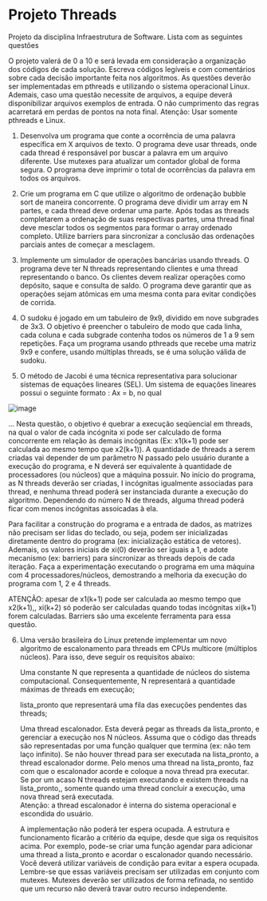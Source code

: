 # Projeto Threads
Projeto da disciplina Infraestrutura de Software. Lista com as seguintes questões

  O projeto valerá de 0 a 10 e será levada em consideração a organização dos códigos de cada solução. Escreva códigos legíveis e com comentários sobre cada decisão importante feita nos algoritmos. As questões deverão ser implementadas em pthreads e utilizando o sistema operacional Linux. Ademais, caso uma questão necessite de arquivos, a equipe deverá disponibilizar arquivos exemplos de entrada. O não cumprimento das regras acarretará em perdas de pontos na nota final.
Atenção: Usar somente pthreads e Linux.

1. Desenvolva um programa que conte a ocorrência de uma palavra específica em X arquivos de texto. O programa deve usar threads, onde cada thread é responsável por buscar a palavra em um arquivo diferente. Use mutexes para atualizar um contador global de forma segura. O programa deve imprimir o total de ocorrências da palavra em todos os arquivos.


2. Crie um programa em C que utilize o algoritmo de ordenação bubble sort de maneira concorrente. O programa deve dividir um array em N partes, e cada thread deve ordenar uma parte. Após todas as threads completarem a ordenação de suas respectivas partes, uma thread final deve mesclar todos os segmentos para formar o array ordenado completo. Utilize barriers para sincronizar a conclusão das ordenações parciais antes de começar a mesclagem.

3. Implemente um simulador de operações bancárias usando threads. O programa deve ter N threads representando clientes e uma thread representando o banco. Os clientes devem realizar operações como depósito, saque e consulta de saldo. O programa deve garantir que as operações sejam atômicas em uma mesma conta para evitar condições de corrida. 

4. O sudoku é jogado em um tabuleiro de 9x9, dividido em nove subgrades de 3x3. O objetivo é preencher o tabuleiro de modo que cada linha, cada coluna e cada subgrade contenha todos os números de 1 a 9 sem repetições. Faça um programa usando pthreads que recebe uma matriz 9x9 e confere, usando múltiplas threads,  se é uma solução válida de sudoku.

5. O método de Jacobi é uma técnica representativa para solucionar sistemas de equações lineares (SEL). Um sistema de equações lineares possui o seguinte formato : Ax = b, no qual
   
![image](https://github.com/marinavelosom/projeto-threads/assets/55593325/c88ea4e5-b54e-445e-80be-429a811e9940)

  …
  Nesta questão, o  objetivo  é quebrar a execução seqüencial em threads, na qual o valor de cada incógnita xi  pode ser calculado de forma concorrente em relação às demais incógnitas (Ex: x1(k+1) pode ser calculada ao mesmo tempo que x2(k+1)). A quantidade de threads a serem criadas vai depender de um parâmetro N passado pelo usuário durante a execução do programa, e N deverá ser equivalente à quantidade de processadores (ou núcleos) que a máquina possuir. No início do programa, as N threads deverão ser criadas, I incógnitas igualmente associadas para thread, e nenhuma thread poderá ser instanciada durante a execução do algoritmo. Dependendo do número N de threads, alguma thread poderá ficar com menos incógnitas assoicadas à ela.
  
   Para facilitar a construção do programa e a entrada de dados, as matrizes não precisam ser lidas do teclado, ou seja, podem ser inicializadas diretamente dentro do programa (ex: inicialização estática de vetores).  Ademais, os valores iniciais de xi(0) deverão ser iguais a 1, e adote mecanismo (ex: barriers) para sincronizar as threads depois de cada iteração.
  Faça a experimentação executando o programa em uma máquina com 4 processadores/núcleos,   demostrando a melhoria da execução do  programa com 1, 2 e 4 threads.
   
  ATENÇÃO: apesar de x1(k+1) pode ser calculada ao mesmo tempo que x2(k+1),, xi(k+2)  só poderão ser calculadas quando todas incógnitas xi(k+1) forem calculadas. Barriers são uma excelente ferramenta para essa questão.
 



6. Uma versão brasileira do Linux pretende implementar um novo algoritmo de escalonamento para threads em CPUs multicore (múltiplos núcleos). Para isso, deve seguir os requisitos abaixo:

    Uma constante N que representa a quantidade de núcleos do sistema computacional. Consequentemente, N representará a quantidade máximas de threads em execução;
    
     lista_pronto que representará uma fila das execuções pendentes das threads;
    
    Uma thread escalonador. Esta deverá pegar as threads da lista_pronto, e gerenciar a execução nos N núcleos. Assuma que o código das threads são representadas por uma função qualquer que termina (ex: não tem laço infinito). Se não houver thread para ser executada na lista_pronto, a thread escalonador dorme. Pelo menos uma thread na lista_pronto,  faz com que o escalonador acorde e coloque a nova thread  pra executar. Se por um acaso N threads estejam executando e existem threads na lista_pronto,, somente quando uma thread concluir a execução, uma nova thread será executada.  
    Atenção: a thread escalonador é interna do sistema operacional e escondida do usuário.
    
    A implementação não poderá ter espera ocupada. A estrutura e funcionamento ficarão a critério da equipe, desde que siga os requisitos acima. Por exemplo, pode-se criar uma função agendar para adicionar uma thread a lista_pronto e acordar o escalonador quando necessário.
    Você deverá utilizar variáveis de condição para evitar a espera ocupada. Lembre-se que essas variáveis precisam ser utilizadas em conjunto com mutexes. Mutexes deverão ser utilizados de forma refinada, no sentido que um recurso não deverá travar outro recurso independente.
     

